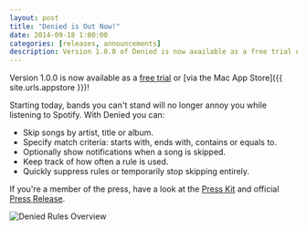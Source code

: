 ```yaml
---
layout: post
title: "Denied is Out Now!"
date: 2014-09-18 1:00:00
categories: [releases, announcements]
description: Version 1.0.0 of Denied is now available as a free trial or via the Mac App Store!
---
```


Version 1.0.0 is now available as a <a href="{{ site.urls.download }}" class="download" rel="nofollow">free trial</a> or [via the Mac App Store]({{ site.urls.appstore }})!

Starting today, bands you can't stand will no longer annoy you while listening to Spotify. With Denied you can:

- Skip songs by artist, title or album.
- Specify match criteria: starts with, ends with, contains or equals to.
- Optionally show notifications when a song is skipped.
- Keep track of how often a rule is used.
- Quickly suppress rules or temporarily stop skipping entirely.

If you're a member of the press, have a look at the [Press Kit](/presskit) and official [Press Release](/blog/2014/09/18/press-release).

![Denied Rules Overview](/img/screen-rulesoverview.jpg)